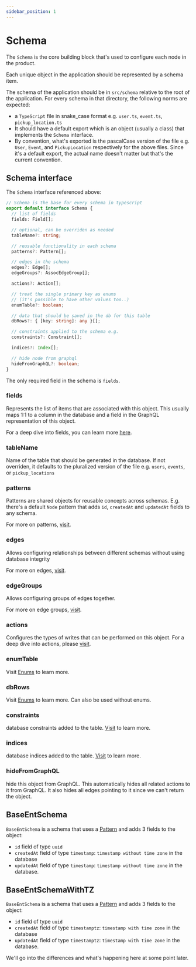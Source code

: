 ```yaml
---
sidebar_position: 1
---
```


# Schema

The `Schema` is the core building block that's used to configure each node in the product.

Each unique object in the application should be represented by a schema item.

The schema of the application should be in `src/schema` relative to the root of the application. For every schema in that directory, the following norms are expected:
* a `TypeScript` file in snake_case format e.g. `user.ts`, `event.ts`, `pickup_location.ts`
* It should have a default export which is an object (usually a class) that implements the `Schema` interface.
* By convention, what's exported is the pascalCase version of the file e.g. `User`, `Event`, and `PickupLocation` respectively for the above files.
Since it's a default export, the actual name doesn't matter but that's the current convention.


## Schema interface
The `Schema` interface referenced above:
```ts
// Schema is the base for every schema in typescript
export default interface Schema {
  // list of fields
  fields: Field[];

  // optional, can be overriden as needed
  tableName?: string;

  // reusable functionality in each schema
  patterns?: Pattern[];

  // edges in the schema
  edges?: Edge[];
  edgeGroups?: AssocEdgeGroup[];

  actions?: Action[];

  // treat the single primary key as enums
  // (it's possible to have other values too..)
  enumTable?: boolean;

  // data that should be saved in the db for this table
  dbRows?: { [key: string]: any }[];

  // constraints applied to the schema e.g.   
  constraints?: Constraint[];

  indices?: Index[];

  // hide node from graphql
  hideFromGraphQL?: boolean;
}
```

The only required field in the schema is `fields`. 

### fields
Represents the list of items that are associated with this object. This usually maps 1:1 to a column in the database and a field in the GraphQL representation of this object.

For a deep dive into fields, you can learn more [here](/docs/ent-schema/fields).

### tableName 
Name of the table that should be generated in the database. If not overriden, it defaults to the pluralized version of the file e.g. `users`, `events`, or `pickup_locations`


### patterns
Patterns are shared objects for reusable concepts across schemas.
E.g. there's a default `Node` pattern that adds `id`, `createdAt` and `updatedAt` fields to any schema.

For more on patterns, [visit](/docs/ent-schema/patterns).

### edges
Allows configuring relationships between different schemas without using database integrity

For more on edges, [visit](/docs/ent-schema/edges).

### edgeGroups
Allows configuring groups of edges together.

For more on edge groups, [visit](/docs/ent-schema/edge-groups).


### actions
Configures the types of writes that can be performed on this object. 
For a deep dive into actions, please [visit](/docs/actions/action).


### enumTable
Visit [Enums](/docs/ent-schema/enums) to learn more.


### dbRows
Visit [Enums](/docs/ent-schema/enums) to learn more.
Can also be used without enums.


### constraints
database constraints added to the table. [Visit](/docs/ent-schema/constraints) to learn more.


### indices
database indices added to the table. [Visit](/docs/ent-schema/indices) to learn more.


### hideFromGraphQL
hide this object from GraphQL. This automatically hides all related actions to it from GraphQL. It also hides all edges pointing to it since we can't return the object.


## BaseEntSchema
`BaseEntSchema` is a schema that uses a [Pattern](/docs/ent-schema/patterns) and adds 3 fields to the object:
* `id` field of type `uuid`
* `createdAt` field of type `timestamp`: `timestamp without time zone` in the database
* `updatedAt` field of type `timestamp`: `timestamp without time zone` in the database.

## BaseEntSchemaWithTZ
`BaseEntSchema` is a schema that uses a [Pattern](/docs/ent-schema/patterns) and adds 3 fields to the object:
* `id` field of type `uuid`
* `createdAt` field of type `timestamptz`: `timestamp with time zone` in the database
* `updatedAt` field of type `timestamptz`: `timestamp with time zone` in the database.

We'll go into the differences and what's happening here at some point later.
